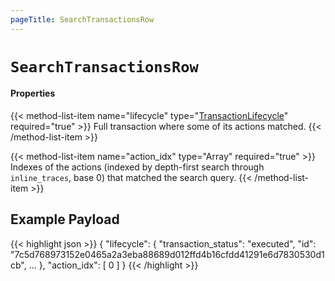 ```yaml
---
pageTitle: SearchTransactionsRow
---
```


# `SearchTransactionsRow`

#### Properties

{{< method-list-item name="lifecycle" type="[TransactionLifecycle](/eosio/public-apis/reference/types/transactionlifecycle)" required="true" >}}
  Full transaction where some of its actions matched.
{{< /method-list-item >}}

{{< method-list-item name="action_idx" type="Array<Number>" required="true" >}}
  Indexes of the actions (indexed by depth-first search through `inline_traces`, base 0) that matched the search query.
{{< /method-list-item >}}

## Example Payload

{{< highlight json >}}
{
  "lifecycle": {
    "transaction_status": "executed",
    "id": "7c5d768973152e0465a2a3eba88689d012ffd4b16cfdd41291e6d7830530d1cb",
    ...
  },
  "action_idx": [
    0
  ]
}
{{< /highlight >}}
